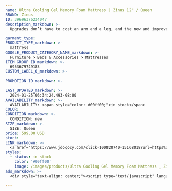```yaml
---
name: Ultra Cooling Gel Memory Foam Mattress | Zinus 12" / Queen
BRAND: Zinus
ID: 39696376234047
description_markdown: >-
  Upgrades don’t have to cost an arm and a leg, and the new and improved Ultra Cooling Gel Memory Foam Mattress triples cooling performance to upgrade your quality of sleep without breaking the bank or a sweat. Supportive comfort foam is topped with a layer of cooling gel-infused foam to regulate your body temperature for an even cooler night of sleep. Meanwhile our patented 7-zone ventilation system in the top layer allows for better airflow plus the benefit of pressure relief in just the right spots. We wrap all this extra “coolness” in a Cool-to-Touch Soft-Knit cover to add even more ventilation. Fiberglass Free.

garment_type:
PRODUCT_TYPE_markdown: >-
  mattress
GOOGLE_PRODUCT_CATEGORY_NAME_markdown: >-
  Furniture > Beds & Accessories > Mattresses
ITEM_GROUP_ID_markdown: >-
  6953679749183
CUSTOM_LABEL_0_markdown: >-
  
PROMOTION_ID_markdown: >-
  
LAST_UPDATED_markdown: >-
  2024-01-25T06:34:24.493-08:00
AVAILABILITY_markdown: >-
  AVAILABILITY: <span style="color: #00ff00;">in stock</span>
COLOR:
CONDITION_markdown: >-
  CONDITION: new
SIZE_markdown: >-
  SIZE: Queen
price: 599.00 USD
stock: 
LINK_markdown: >-
  <a href="https://www.jdoqocy.com/click-100820740-15168018?url=https%3A%2F%2Fwww.zinus.com%2Fproducts%2Fultra-cooling-gel-memory-foam-mattress%3Fvariant%3D39696376234047" target="_blank" style="display: inline-block; padding: 10px 20px; font-size: 16px; text-align: center; text-decoration: none; cursor: pointer; border: 1px solid #3498db; color: #3498db; background-color: #fff; border-radius: 5px; transition: background-color 0.3s;">Go to Product</a>
styles:
  - status: in stock
    color: '#00ff00'
    image: /images/products/Ultra Cooling Gel Memory Foam Mattress _ Zinus 12_ _ Queen/UltraCoolGel2copy.jpg
ads_markdown: >-
  <div style="text-align: center;"><script type="text/javascript" language="javascript" src="https://www.jdoqocy.com/placeholder-52269176?target=_top&mouseover=N"></script></div>

---
```

